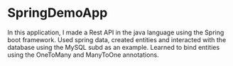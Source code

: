 # SpringDemoApp
In this application, I made a Rest API in the java language using the Spring boot framework. 
Used spring data, created entities and interacted with the database using the MySQL subd as an example. 
Learned to bind entities using the OneToMany and ManyToOne annotations.
